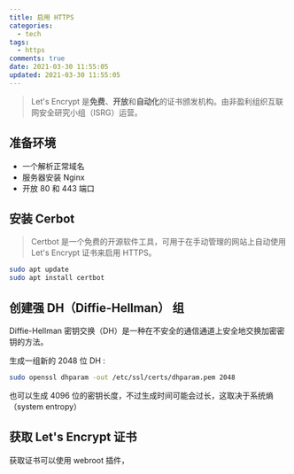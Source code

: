 ```yaml
---
title: 启用 HTTPS
categories:
  - tech
tags:
  - https
comments: true
date: 2021-03-30 11:55:05
updated: 2021-03-30 11:55:05
---
```


> Let's Encrypt 是**免费**、**开放**和**自动化**的证书颁发机构。由非盈利组织互联网安全研究小组（ISRG）运营。

## 准备环境

- 一个解析正常域名
- 服务器安装 Nginx
- 开放 80 和 443 端口

## 安装 Cerbot

> Certbot 是一个免费的开源软件工具，可用于在手动管理的网站上自动使用 Let's Encrypt 证书来启用 HTTPS。

```bash
sudo apt update
sudo apt install certbot
```

## 创建强 DH（Diffie-Hellman） 组

Diffie-Hellman 密钥交换（DH）是一种在不安全的通信通道上安全地交换加密密钥的方法。

生成一组新的 2048 位 DH :

```bash
sudo openssl dhparam -out /etc/ssl/certs/dhparam.pem 2048
```

也可以生成 4096 位的密钥长度，不过生成时间可能会过长，这取决于系统熵（system entropy）

## 获取 Let's Encrypt 证书

获取证书可以使用 webroot 插件，
